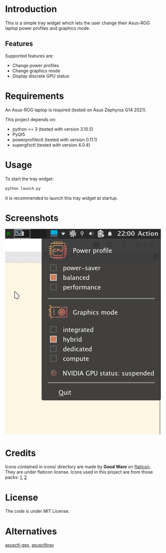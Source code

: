 # Introduction

This is a simple tray widget which lets the user change their Asus-ROG laptop power profiles and graphics mode.

## Features

Supported features are:
* Change power profiles
* Change graphics mode
* Display discrete GPU status

# Requirements

An Asus-ROG laptop is required (tested on Asus Zephyrus G14 2021).

This project depends on:
- python >= 3   (tested with version 3.10.5)
- PyQt5
- powerprofilectl   (tested with version 0.11.1)
- supergfxctl  (tested with version 4.0.4)

# Usage

To start the tray widget:
```bash
python launch.py
```

It is recommended to launch this tray widget at startup.

# Screenshots

![screenshot1.png](screenshot1.png)

# Credits
Icons contained in icons/ directory are made by **Good Ware** on [flaticon](https://www.flaticon.com/).
They are under flaticon license.
Icons used in this project are from those packs: [1](https://www.flaticon.com/packs/computers-13), [2](https://www.flaticon.com/packs/technology-27)

# License
The code is under MIT License.

# Alternatives

[asusctl-gex](https://asus-linux.org/asusctlgex/), [asusctltray](https://github.com/Baldomo/asusctltray)
